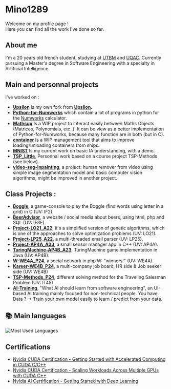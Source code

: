 # Mino1289

Welcome on my profile page !  
Here you can find all the work I've done so far.

## About me

I'm a 20 years old french student, studying at [UTBM](https://utbm.fr/ " ") and [UQAC](https://uqac.ca " ").
Currently pursuing a Master's degree in Software Engineering with a specialty in Artificial Intelligence.

## Main and personnal projects

I've worked on :

- **[Upsilon](https://github.com/Mino1289/Upsilon " ")** is my own fork from **[Upsilon](https://github.com/UpsilonNumworks/Upsilon " ")**.
- **[Python-for-Numworks](https://github.com/Mino1289/Python-for-Numworks " ")** which contain a lot of programs in python for the [Numworks](https://numworks.com " ") calculator.
- **[Mathsup](https://github.com/Mino1289/Mathsup " ")** Is a WIP project to interact easily between Maths Objects (Matrices, Polynomials, etc..). It can be view as a better implementation of Python-for-Numworks, because many function are in both (but in C).
- **[container](https://github.com/Mino1289/container " ")** Is a WIP management tool that aims to improve loading/unloading containers from ships.
- **[MNIST](https://github.com/Mino1289/MNIST " ")** Is my current work on basic IA understanding, with a demo.
- **[TSP_Little](https://github.com/Mino1289/TSP_Little " ")**, Personnal work based on a course project TSP-Methods (see below).
- **[video-seg-inpainting](https://github.com/Mino1289/video-seg-inpainting " ")**, a project: human remover from video using simple image segmentation model and basic computer vision algorithms, might be improved in another project.

## Class Projects :
- **[Boggle](https://github.com/Mino1289/Boggle " ")**, a game-console to play the Boggle (find words using letter in a grid) in C (UV: IF2).
- **[BeerAdvisor](https://github.com/Mino1289/BeerAdvisor " ")**, a website / social media about beers, using html, php and SQL (UV: IF3E).
- **[Project-LO21_A22](https://github.com/Mino1289/Project-LO21_A22 " ")**, it's a simplified version of genetic algorithms, which is one of the approaches to solve optimization problems (UV: LO21).
- **[Project-LP25_A22](https://github.com/Mino1289/Project-LP25_A22 " ")**, a multi-threaded email parser (UV: LP25).
- **[Project-AP4A_A23](https://github.com/Mino1289/AP4A_Project " ")**, a small sensor manager app in C++ (UV: AP4A).
- **[TuringMachine-AP4B_A23](https://github.com/Mino1289/AP4B_TuringMachine " ")**, TuringMachine game implementation in Java (UV: AP4B).
- **[W-WE4A_P24](https://github.com/Mino1289/WE4A-W " ")**, a social network in php W: "winners!" (UV: WE4A).
- **[Kareer-WE4B_P24](https://github.com/Mino1289/Kareer " ")**, a multi-company job board, HR side & Job seeker side (UV: WE4B)
- **[TSP-Methods_P24](https://github.com/Mino1289/IT45_TSP " ")**, different solving method for the Traveling Salesman Problem (UV: IT45)
- **[AI-Training](https://github.com/DE50-AI-Training/ " ")**, "What AI should learn from software engineering", an UI-based AI training mainly focused for non-technical people. You have Data ? -> Train your own model easily to learn / predict from your data.

## 📚 Main languages

![Most Used Languages](https://github-readme-stats.vercel.app/api/top-langs/?username=Mino1289&layout=compact&count_private=true&theme=transparent)


## Certifications

- [Nvidia CUDA Certification - Getting Started with Accelerated Computing in CUDA C/C++](https://courses.nvidia.com/certificates/9bdce37bd42f4637a27a97455686b202/)
- [Nvidia CUDA Certification - Scaling Workloads Across Multiple GPUs with CUDA C++](https://courses.nvidia.com/certificates/1fe3cb69ef0c4907bdeb4068fcf1cd63/)
- [Nvidia AI Certification - Getting Started with Deep Learning](https://learn.nvidia.com/certificates?id=Y0MTCnlaRnKMNIVcHh8IPQ)

